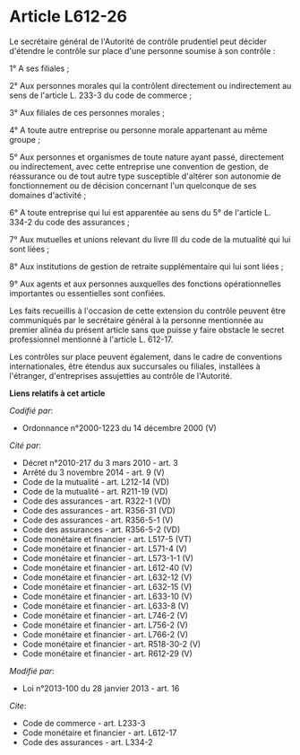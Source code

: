 # Article L612-26

Le secrétaire général de l'Autorité de contrôle prudentiel peut décider d'étendre le contrôle sur place d'une personne
soumise à son contrôle : 

1° A ses filiales ; 

2° Aux personnes morales qui la contrôlent directement ou indirectement au sens de l'article L. 233-3 du code de commerce ; 

3° Aux filiales de ces personnes morales ; 

4° A toute autre entreprise ou personne morale appartenant au même groupe ; 

5° Aux personnes et organismes de toute nature ayant passé, directement ou indirectement, avec cette entreprise une
convention de gestion, de réassurance ou de tout autre type susceptible d'altérer son autonomie de fonctionnement ou de
décision concernant l'un quelconque de ses domaines d'activité ; 

6° A toute entreprise qui lui est apparentée au sens du 5° de l'article L. 334-2 du code des assurances ; 

7° Aux mutuelles et unions relevant du livre III du code de la mutualité qui lui sont liées ; 

8° Aux institutions de gestion de retraite supplémentaire qui lui sont liées ;

9° Aux agents et aux personnes auxquelles des fonctions opérationnelles importantes ou essentielles sont confiées.  

Les faits recueillis à l'occasion de cette extension du contrôle peuvent être communiqués par le secrétaire général à la
personne mentionnée au premier alinéa du présent article sans que puisse y faire obstacle le secret professionnel mentionné à
l'article L. 612-17.

Les contrôles sur place peuvent également, dans le cadre de conventions internationales, être étendus aux succursales ou
filiales, installées à l'étranger, d'entreprises assujetties au contrôle de l'Autorité.

**Liens relatifs à cet article**

_Codifié par_:

  - Ordonnance n°2000-1223 du 14 décembre 2000 (V)

_Cité par_:

  - Décret n°2010-217 du 3 mars 2010 - art. 3
  - Arrêté du 3 novembre 2014 - art. 9 (V)
  - Code de la mutualité - art. L212-14 (VD)
  - Code de la mutualité - art. R211-19 (VD)
  - Code des assurances - art. R322-1 (VD)
  - Code des assurances - art. R356-31 (VD)
  - Code des assurances - art. R356-5-1 (V)
  - Code des assurances - art. R356-5-2 (VD)
  - Code monétaire et financier - art. L517-5 (VT)
  - Code monétaire et financier - art. L571-4 (V)
  - Code monétaire et financier - art. L573-1-1 (V)
  - Code monétaire et financier - art. L612-40 (V)
  - Code monétaire et financier - art. L632-12 (V)
  - Code monétaire et financier - art. L632-15 (V)
  - Code monétaire et financier - art. L633-10 (V)
  - Code monétaire et financier - art. L633-8 (V)
  - Code monétaire et financier - art. L746-2 (V)
  - Code monétaire et financier - art. L756-2 (V)
  - Code monétaire et financier - art. L766-2 (V)
  - Code monétaire et financier - art. R518-30-2 (V)
  - Code monétaire et financier - art. R612-29 (V)

_Modifié par_:

  - Loi n°2013-100 du 28 janvier 2013 - art. 16

_Cite_:

  - Code de commerce - art. L233-3
  - Code monétaire et financier - art. L612-17
  - Code des assurances - art. L334-2

